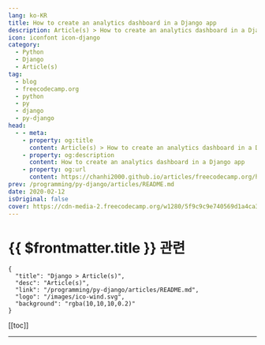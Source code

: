 ```yaml
---
lang: ko-KR
title: How to create an analytics dashboard in a Django app
description: Article(s) > How to create an analytics dashboard in a Django app
icon: iconfont icon-django
category: 
  - Python
  - Django
  - Article(s)
tag: 
  - blog
  - freecodecamp.org
  - python
  - py
  - django
  - py-django
head:
  - - meta:
    - property: og:title
      content: Article(s) > How to create an analytics dashboard in a Django app
    - property: og:description
      content: How to create an analytics dashboard in a Django app
    - property: og:url
      content: https://chanhi2000.github.io/articles/freecodecamp.org/how-to-create-an-analytics-dashboard-in-django-app.html
prev: /programming/py-django/articles/README.md
date: 2020-02-12
isOriginal: false
cover: https://cdn-media-2.freecodecamp.org/w1280/5f9c9c9e740569d1a4ca3336.jpg
---
```


# {{ $frontmatter.title }} 관련

```component VPCard
{
  "title": "Django > Article(s)",
  "desc": "Article(s)",
  "link": "/programming/py-django/articles/README.md",
  "logo": "/images/ico-wind.svg",
  "background": "rgba(10,10,10,0.2)"
}
```

[[toc]]

---

<SiteInfo
  name="How to create an analytics dashboard in a Django app"
  desc="Hi folks! Python, data visualization, and programming are the topics I'm profoundly devoted to. That's why I'd like to share with you my ideas as well as my enthusiasm for discovering new ways to present data in a meaningful way. The case I'm going to cover is quite common: you..."
  url="https://freecodecamp.org/news/how-to-create-an-analytics-dashboard-in-django-app"
  logo="https://cdn.freecodecamp.org/universal/favicons/favicon.ico"
  preview="https://cdn-media-2.freecodecamp.org/w1280/5f9c9c9e740569d1a4ca3336.jpg"/>

<!-- TODO: 작성 -->

